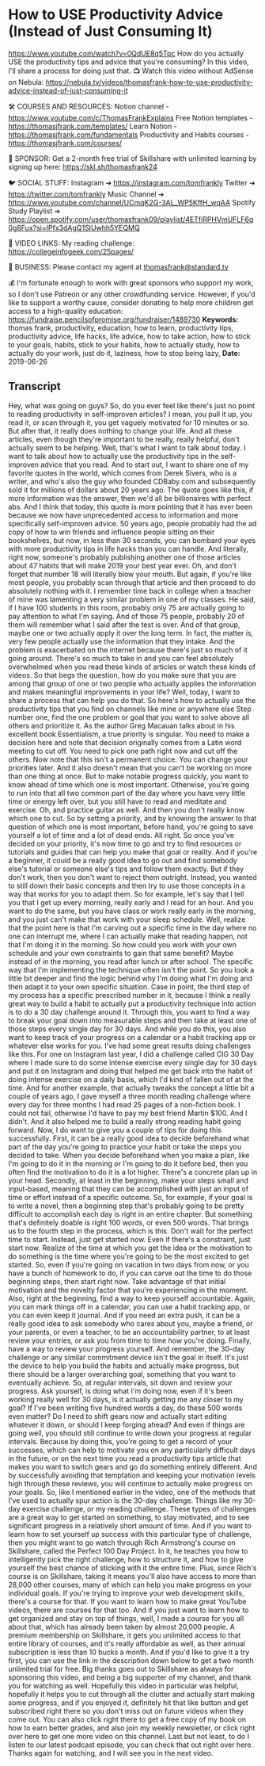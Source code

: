 # How to USE Productivity Advice (Instead of Just Consuming It)
https://www.youtube.com/watch?v=0QdUE8q5Tpc
How do you actually USE the productivity tips and advice that you're consuming? In this video, I'll share a process for doing just that.
📺 Watch this video without AdSense on Nebula: https://nebula.tv/videos/thomasfrank-how-to-use-productivity-advice-instead-of-just-consuming-it

🛠 COURSES AND RESOURCES: 
Notion channel - https://www.youtube.com/c/ThomasFrankExplains
Free Notion templates - https://thomasjfrank.com/templates/
Learn Notion - https://thomasjfrank.com/fundamentals
Productivity and Habits courses - https://thomasjfrank.com/courses/

🦙 SPONSOR: 
Get a 2-month free trial of Skillshare with unlimited learning by signing up here: https://skl.sh/thomasfrank24

🐦 SOCIAL STUFF:
Instagram ➔ https://instagram.com/tomfrankly
Twitter ➔ https://twitter.com/tomfrankly
Music Channel ➔ https://www.youtube.com/channel/UCmqK2G-3AL_WP5KffH_wqAA
Spotify Study Playlist ➔ https://open.spotify.com/user/thomasfrank09/playlist/4ETfiRPHVmUFLF6q0g8Fux?si=IPfx3dAgQ1SIUwhh5YEQMQ

🔗 VIDEO LINKS:
My reading challenge: https://collegeinfogeek.com/25pages/

👐 BUSINESS:
Please contact my agent at thomasfrank@standard.tv

💰 I'm fortunate enough to work with great sponsors who support my work, so I don't use Patreon or any other crowdfunding service. However, if you'd like to support a worthy cause, consider donating to help more children get access to a high-quality education: https://fundraise.pencilsofpromise.org/fundraiser/1489730
**Keywords:** thomas frank, productivity, education, how to learn, productivity tips, productivity advice, life hacks, life advice, how to take action, how to stick to your goals, habits, stick to your habits, how to actually study, how to actually do your work, just do it, laziness, how to stop being lazy, 
**Date:** 2019-06-26

## Transcript
 Hey, what was going on guys? So, do you ever feel like there's just no point to reading productivity in self-improven articles? I mean, you pull it up, you read it, or scan through it, you get vaguely motivated for 10 minutes or so. But after that, it really does nothing to change your life. And all these articles, even though they're important to be really, really helpful, don't actually seem to be helping. Well, that's what I want to talk about today. I want to talk about how to actually use the productivity tips in the self-improven advice that you read. And to start out, I want to share one of my favorite quotes in the world, which comes from Derek Sivers, who is a writer, and who's also the guy who founded CDBaby.com and subsequently sold it for millions of dollars about 20 years ago. The quote goes like this, if more information was the answer, then we'd all be billionaires with perfect abs. And I think that today, this quote is more pointing that it has ever been because we now have unprecedented access to information and more specifically self-improven advice. 50 years ago, people probably had the ad copy of how to win friends and influence people sitting on their bookshelves, but now, in less than 30 seconds, you can bombard your eyes with more productivity tips in life hacks than you can handle. And literally, right now, someone's probably publishing another one of those articles about 47 habits that will make 2019 your best year ever. Oh, and don't forget that number 18 will literally blow your mouth. But again, if you're like most people, you probably scan through that article and then proceed to do absolutely nothing with it. I remember time back in college when a teacher of mine was lamenting a very similar problem in one of my classes. He said, if I have 100 students in this room, probably only 75 are actually going to pay attention to what I'm saying. And of those 75 people, probably 20 of them will remember what I said after the test is over. And of that group, maybe one or two actually apply it over the long term. In fact, the matter is, very few people actually use the information that they intake. And the problem is exacerbated on the internet because there's just so much of it going around. There's so much to take in and you can feel absolutely overwhelmed when you read these kinds of articles or watch these kinds of videos. So that begs the question, how do you make sure that you are among that group of one or two people who actually applies the information and makes meaningful improvements in your life? Well, today, I want to share a process that can help you do that. So here's how to actually use the productivity tips that you find on channels like mine or anywhere else Step number one, find the one problem or goal that you want to solve above all others and prioritize it. As the author Greg Macauan talks about in his excellent book Essentialism, a true priority is singular. You need to make a decision here and note that decision originally comes from a Latin word meeting to cut off. You need to pick one path right now and cut off the others. Now note that this isn't a permanent choice. You can change your priorities later. And it also doesn't mean that you can't be working on more than one thing at once. But to make notable progress quickly, you want to know ahead of time which one is most important. Otherwise, you're going to run into that all two common part of the day where you have very little time or energy left over, but you still have to read and meditate and exercise. Oh, and practice guitar as well. And then you don't really know which one to cut. So by setting a priority, and by knowing the answer to that question of which one is most important, before hand, you're going to save yourself a lot of time and a lot of dead ends. All right. So once you've decided on your priority, it's now time to go and try to find resources or tutorials and guides that can help you make that goal or reality. And if you're a beginner, it could be a really good idea to go out and find somebody else's tutorial or someone else's tips and follow them exactly. But if they don't work, then you don't want to reject them outright. Instead, you wanted to still down their basic concepts and then try to use those concepts in a way that works for you to adapt them. So for example, let's say that I tell you that I get up every morning, really early and I read for an hour. And you want to do the same, but you have class or work really early in the morning, and you just can't make that work with your sleep schedule. Well, realize that the point here is that I'm carving out a specific time in the day where no one can interrupt me, where I can actually make that reading happen, not that I'm doing it in the morning. So how could you work with your own schedule and your own constraints to gain that same benefit? Maybe instead of in the morning, you read after lunch or after school. The specific way that I'm implementing the technique often isn't the point. So you look a little bit deeper and find the logic behind why I'm doing what I'm doing and then adapt it to your own specific situation. Case in point, the third step of my process has a specific prescribed number in it, because I think a really great way to build a habit to actually put a productivity technique into action is to do a 30 day challenge around it. Through this, you want to find a way to break your goal down into measurable steps and then take at least one of those steps every single day for 30 days. And while you do this, you also want to keep track of your progress on a calendar or a habit tracking app or whatever else works for you. I've had some great results doing challenges like this. For one on Instagram last year, I did a challenge called CIG 30 Day where I made sure to do some intense exercise every single day for 30 days and put it on Instagram and doing that helped me get back into the habit of doing intense exercise on a daily basis, which I'd kind of fallen out of at the time. And for another example, that actually tweaks the concept a little bit a couple of years ago, I gave myself a three month reading challenge where every day for three months I had read 25 pages of a non-fiction book. I could not fail, otherwise I'd have to pay my best friend Martin $100. And I didn't. And it also helped me to build a really strong reading habit going forward. Now, I do want to give you a couple of tips for doing this successfully. First, it can be a really good idea to decide beforehand what part of the day you're going to practice your habit or take the steps you decided to take. When you decide beforehand when you make a plan, like I'm going to do it in the morning or I'm going to do it before bed, then you often find the motivation to do it is a lot higher. There's a concrete plan up in your head. Secondly, at least in the beginning, make your steps small and input-based, meaning that they can be accomplished with just an input of time or effort instead of a specific outcome. So, for example, if your goal is to write a novel, then a beginning step that's probably going to be pretty difficult to accomplish each day is right in an entire chapter. But something that's definitely doable is right 100 words, or even 500 words. That brings us to the fourth step in the process, which is this. Don't wait for the perfect time to start. Instead, just get started now. Even if there's a constraint, just start now. Realize of the time at which you get the idea or the motivation to do something is the time where you're going to be the most excited to get started. So, even if you're going on vacation in two days from now, or you have a bunch of homework to do, if you can carve out the time to do those beginning steps, then start right now. Take advantage of that initial motivation and the novelty factor that you're experiencing in the moment. Also, right at the beginning, find a way to keep yourself accountable. Again, you can mark things off in a calendar, you can use a habit tracking app, or you can even keep it journal. And if you need an extra push, it can be a really good idea to ask somebody who cares about you, maybe a friend, or your parents, or even a teacher, to be an accountability partner, to at least review your entries, or ask you from time to time how you're doing. Finally, have a way to review your progress yourself. And remember, the 30-day challenge or any similar commitment device isn't the goal in itself. It's just the device to help you build the habits and actually make progress, but there should be a larger overarching goal, something that you want to eventually achieve. So, at regular intervals, sit down and review your progress. Ask yourself, is doing what I'm doing now, even if it's been working really well for 30 days, is it actually getting me any closer to my goal? If I've been writing five hundred words a day, do these 500 words even matter? Do I need to shift gears now and actually start editing whatever it down, or should I keep forging ahead? And even if things are going well, you should still continue to write down your progress at regular intervals. Because by doing this, you're going to get a record of your successes, which can help to motivate you on any particularly difficult days in the future, or on the next time you read a productivity tips article that makes you want to switch gears and go do something entirely different. And by successfully avoiding that temptation and keeping your motivation levels high through these reviews, you will continue to actually make progress on your goals. So, like I mentioned earlier in the video, one of the methods that I've used to actually spur action is the 30-day challenge. Things like my 30-day exercise challenge, or my reading challenge. These types of challenges are a great way to get started on something, to stay motivated, and to see significant progress in a relatively short amount of time. And if you want to learn how to set yourself up success with this particular type of challenge, then you might want to go watch through Rich Armstrong's course on Skillshare, called the Perfect 100 Day Project. In it, he teaches you how to intelligently pick the right challenge, how to structure it, and how to give yourself the best chance of sticking with it the entire time. Plus, since Rich's course is on Skillshare, taking it means you'll also have access to more than 28,000 other courses, many of which can help you make progress on your individual goals. If you're trying to improve your web development skills, there's a course for that. If you want to learn how to make great YouTube videos, there are courses for that too. And if you just want to learn how to get organized and stay on top of things, well, I made a course for you all about that, which has already been taken by almost 20,000 people. A premium membership on Skillshare, it gets you unlimited access to that entire library of courses, and it's really affordable as well, as their annual subscription is less than 10 bucks a month. And if you'd like to give it a try first, you can use the link in the description down below to get a two month unlimited trial for free. Big thanks goes out to Skillshare as always for sponsoring this video, and being a big supporter of my channel, and thank you for watching as well. Hopefully this video in particular was helpful, hopefully it helps you to cut through all the clutter and actually start making some progress, and if you enjoyed it, definitely hit that like button and get subscribed right there so you don't miss out on future videos when they come out. You can also click right there to get a free copy of my book on how to earn better grades, and also join my weekly newsletter, or click right over here to get one more video on this channel. Last but not least, to do I listen to our latest podcast episode, you can check that out right over here. Thanks again for watching, and I will see you in the next video.
